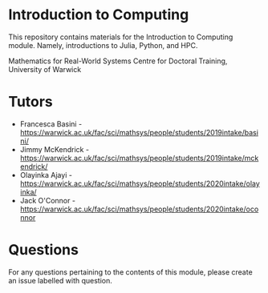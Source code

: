 # Introduction to Computing
This repository contains materials for the Introduction to Computing module. Namely, introductions to Julia, Python, and HPC.

Mathematics for Real-World Systems Centre for Doctoral Training, University of Warwick

# Tutors
- Francesca Basini - https://warwick.ac.uk/fac/sci/mathsys/people/students/2019intake/basini/
- Jimmy McKendrick - https://warwick.ac.uk/fac/sci/mathsys/people/students/2019intake/mckendrick/
- Olayinka Ajayi - https://warwick.ac.uk/fac/sci/mathsys/people/students/2020intake/olayinka/
- Jack O'Connor - https://warwick.ac.uk/fac/sci/mathsys/people/students/2020intake/oconnor

# Questions
For any questions pertaining to the contents of this module, please create an issue labelled with question.
